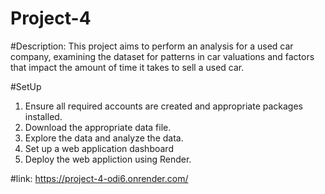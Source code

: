 # Project-4

#Description: 
This project aims to perform an analysis for a used car company, examining the dataset for patterns in car valuations and factors that impact the amount of time it takes to sell a used car.

#SetUp 
1. Ensure all required accounts are created and appropriate packages installed.
2. Download the appropriate data file.
3. Explore the data and analyze the data.
4. Set up a web application dashboard
5. Deploy the web appliction using Render.  

#link: 
https://project-4-odi6.onrender.com/